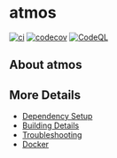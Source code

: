 # atmos

[![ci](https://github.com/jvleta/atmos/actions/workflows/ci.yml/badge.svg)](https://github.com/jvleta/atmos/actions/workflows/ci.yml)
[![codecov](https://codecov.io/gh/jvleta/atmos/branch/main/graph/badge.svg)](https://codecov.io/gh/jvleta/atmos)
[![CodeQL](https://github.com/jvleta/atmos/actions/workflows/codeql-analysis.yml/badge.svg)](https://github.com/jvleta/atmos/actions/workflows/codeql-analysis.yml)

## About atmos



## More Details

 * [Dependency Setup](README_dependencies.md)
 * [Building Details](README_building.md)
 * [Troubleshooting](README_troubleshooting.md)
 * [Docker](README_docker.md)
